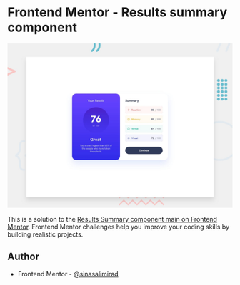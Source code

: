 # Frontend Mentor - Results summary component

![Design preview for the QR code component coding challenge](./design/desktop-preview.jpg)

This is a solution to the [Results Summary component main on Frontend Mentor](https://www.frontendmentor.io/challenges/results-summary-component-CE_K6s0maV). Frontend Mentor challenges help you improve your coding skills by building realistic projects.

## Author
- Frontend Mentor - [@sinasalimirad](https://www.frontendmentor.io/profile/sinasalimirad)

